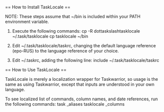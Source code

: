 == How to Install TaskLocale ==

NOTE: These steps assume that ~/bin is included within your PATH environment variable.

1. Execute the following commands:
	cp -R dottaskslashtasklocale ~/.task/tasklocale
	cp tasklocale ~/bin

2. Edit ~/.task/tasklocale/taskrc, changing the default language reference (epo-RUS) to the language reference of your choice.

3. Edit ~/.taskrc, adding the following line:
	include ~/.task/tasklocale/taskrc


== How to Use TaskLocale ==

TaskLocale is merely a localization wrapper for Taskwarrior, so usage is the same as using Taskwarrior, except that inputs are understood in your own language.

To see localized list of commands, column names, and date references, run the following commands:
	task _aliases
	tasklocale _columns

